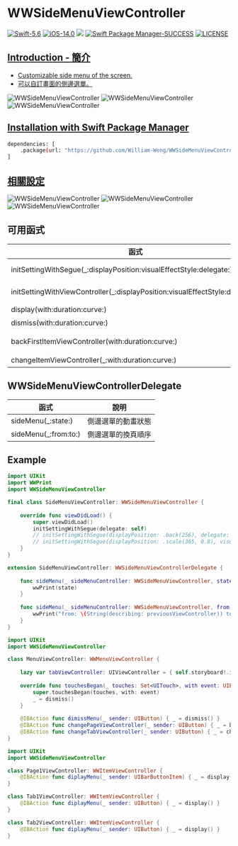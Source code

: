 # WWSideMenuViewController

[![Swift-5.6](https://img.shields.io/badge/Swift-5.6-orange.svg?style=flat)](https://developer.apple.com/swift/) [![iOS-14.0](https://img.shields.io/badge/iOS-14.0-pink.svg?style=flat)](https://developer.apple.com/swift/) ![](https://img.shields.io/github/v/tag/William-Weng/WWSideMenuViewController) [![Swift Package Manager-SUCCESS](https://img.shields.io/badge/Swift_Package_Manager-SUCCESS-blue.svg?style=flat)](https://developer.apple.com/swift/) [![LICENSE](https://img.shields.io/badge/LICENSE-MIT-yellow.svg?style=flat)](https://developer.apple.com/swift/)

## [Introduction - 簡介](https://swiftpackageindex.com/William-Weng)
- [Customizable side menu of the screen.](https://github.com/kukushi/SideMenu)
- [可以自訂畫面的側邊選單。](https://github.com/William-Weng/Cocoapods)

![WWSideMenuViewController](./Example_Front.webp)
![WWSideMenuViewController](./Example_Back.webp)
![WWSideMenuViewController](./Example_Scale.webp)

## [Installation with Swift Package Manager](https://medium.com/彼得潘的-swift-ios-app-開發問題解答集/使用-spm-安裝第三方套件-xcode-11-新功能-2c4ffcf85b4b)
```bash
dependencies: [
    .package(url: "https://github.com/William-Weng/WWSideMenuViewController.git", .upToNextMajor(from: "1.4.0"))
]
```

## [相關設定](https://ezgif.com/video-to-webp)
![WWSideMenuViewController](./Setting.png)
![WWSideMenuViewController](./Setting_Item.webp)
![WWSideMenuViewController](./Setting_Menu.webp)

## 可用函式
|函式|說明|
|-|-|
|initSettingWithSegue(_:displayPosition:visualEffectStyle:delegate:)|初始化設定 (使用Segue)|
|initSettingWithViewController(_:displayPosition:visualEffectStyle:delegate:)|初始化設定 (使用UIViewController)|
|display(with:duration:curve:)|顯示側邊選單|
|dismiss(with:duration:curve:)|隱藏側邊選單|
|backFirstItemViewController(with:duration:curve:)|回到一開始的頁面 (第一頁)|
|changeItemViewController(_:with:duration:curve:)|切換頁面|

## WWSideMenuViewControllerDelegate
|函式|說明|
|-|-|
|sideMenu(_:state:)|側邊選單的動畫狀態|
|sideMenu(_:from:to:)|側邊選單的換頁順序|

## Example
```swift
import UIKit
import WWPrint
import WWSideMenuViewController

final class SideMenuViewController: WWSideMenuViewController {
    
    override func viewDidLoad() {
        super.viewDidLoad()
        initSettingWithSegue(delegate: self)
        // initSettingWithSegue(displayPosition: .back(256), delegate: self)
        // initSettingWithSegue(displayPosition: .scale(365, 0.8), visualEffectStyle: nil, delegate: self)
    }
}

extension SideMenuViewController: WWSideMenuViewControllerDelegate {
    
    func sideMenu(_ sideMenuController: WWSideMenuViewController, state: MenuState) {
        wwPrint(state)
    }
    
    func sideMenu(_ sideMenuController: WWSideMenuViewController, from previousViewController: UIViewController?, to nextViewController: UIViewController) {
        wwPrint("from: \(String(describing: previousViewController)) to: \(nextViewController)")
    }
}
```
```swift
import UIKit
import WWSideMenuViewController

class MenuViewController: WWMenuViewController {
    
    lazy var tabViewController: UIViewController = { self.storyboard!.instantiateViewController(withIdentifier: "Tab") }()
    
    override func touchesBegan(_ touches: Set<UITouch>, with event: UIEvent?) {
        super.touchesBegan(touches, with: event)
        _ = dismiss()
    }
    
    @IBAction func dimissMenu(_ sender: UIButton) { _ = dismiss() }
    @IBAction func changePageViewController(_ sender: UIButton) { _ = backFirstItemViewController() }
    @IBAction func changeTabViewController(_ sender: UIButton) { _ = changeItemViewController(tabViewController) }
}
```
```swift
import UIKit
import WWSideMenuViewController

class Page1ViewController: WWItemViewController {
    @IBAction func diplayMenu(_ sender: UIBarButtonItem) { _ = display() }
}

class Tab1ViewController: WWItemViewController {
    @IBAction func diplayMenu(_ sender: UIButton) { _ = display() }
}

class Tab2ViewController: WWItemViewController {
    @IBAction func diplayMenu(_ sender: UIButton) { _ = display() }
}
```
